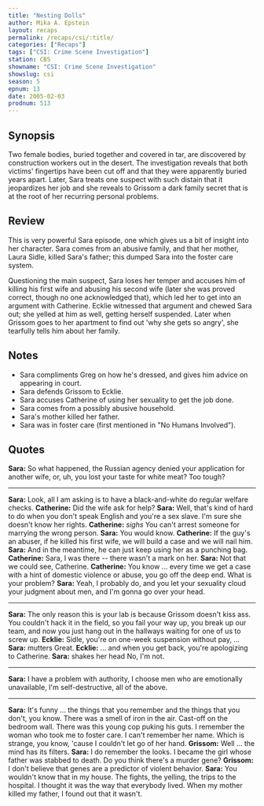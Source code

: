 ```yaml
---
title: "Nesting Dolls"
author: Mika A. Epstein
layout: recaps
permalink: /recaps/csi/:title/
categories: ["Recaps"]
tags: ["CSI: Crime Scene Investigation"]
station: CBS
showname: "CSI: Crime Scene Investigation"
showslug: csi
season: 5
epnum: 13
date: 2005-02-03
prodnum: 513
---
```


## Synopsis

Two female bodies, buried together and covered in tar, are discovered by construction workers out in the desert. The investigation reveals that both victims' fingertips have been cut off and that they were apparently buried years apart. Later, Sara treats one suspect with such distain that it jeopardizes her job and she reveals to Grissom a dark family secret that is at the root of her recurring personal problems.

## Review

This is very powerful Sara episode, one which gives us a bit of insight into her character. Sara comes from an abusive family, and that her mother, Laura Sidle, killed Sara's father; this dumped Sara into the foster care system.

Questioning the main suspect, Sara loses her temper and accuses him of killing his first wife and abusing his second wife (later she was proved correct, though no one acknowledged that), which led her to get into an argument with Catherine. Ecklie witnessed that argument and chewed Sara out; she yelled at him as well, getting herself suspended. Later when Grissom goes to her apartment to find out 'why she gets so angry', she tearfully tells him about her family.

## Notes

* Sara compliments Greg on how he's dressed, and gives him advice on appearing in court.
* Sara defends Grissom to Ecklie.
* Sara accuses Catherine of using her sexuality to get the job done.
* Sara comes from a possibly abusive household.
* Sara's mother killed her father.
* Sara was in foster care (first mentioned in "No Humans Involved").

## Quotes

**Sara:** So what happened, the Russian agency denied your application for another wife, or, uh, you lost your taste for white meat? Too tough?

- - -

**Sara:** Look, all I am asking is to have a black-and-white do regular welfare checks.
**Catherine:** Did the wife ask for help?
**Sara:** Well, that's kind of hard to do when you don't speak English and you're a sex slave. I'm sure she doesn't know her rights.
**Catherine:** _sighs_ You can't arrest someone for marrying the wrong person.
**Sara:** You would know.
**Catherine:** If the guy's an abuser, if he killed his first wife, we will build a case and we will nail him.
**Sara:** And in the meantime, he can just keep using her as a punching bag.
**Catherine:** Sara, I was there -- there wasn't a mark on her.
**Sara:** Not that we could see, Catherine.
**Catherine:** You know ... every time we get a case with a hint of domestic violence or abuse, you go off the deep end. What is your problem?
**Sara:** Yeah, I probably do, and you let your sexuality cloud your judgment about men, and I'm gonna go over your head.

- - -

**Sara:** The only reason this is your lab is because Grissom doesn't kiss ass. You couldn't hack it in the field, so you fail your way up, you break up our team, and now you just hang out in the hallways waiting for one of us to screw up.
**Ecklie:** Sidle, you're on one-week suspension without pay, ...
**Sara:** mutters Great.
**Ecklie:** ... and when you get back, you're apologizing to Catherine.
**Sara:** shakes her head No, I'm not.

- - -

**Sara:** I have a problem with authority, I choose men who are emotionally unavailable, I'm self-destructive, all of the above.

- - -

**Sara:** It's funny ... the things that you remember and the things that you don't, you know. There was a smell of iron in the air. Cast-off on the bedroom wall. There was this young cop puking his guts. I remember the woman who took me to foster care. I can't remember her name. Which is strange, you know, 'cause I couldn't let go of her hand.
**Grissom:** Well ... the mind has its filters.
**Sara:** I do remember the looks. I became the girl whose father was stabbed to death. Do you think there's a murder gene?
**Grissom:** I don't believe that genes are a predictor of violent behavior.
**Sara:** You wouldn't know that in my house. The fights, the yelling, the trips to the hospital. I thought it was the way that everybody lived. When my mother killed my father, I found out that it wasn't.
